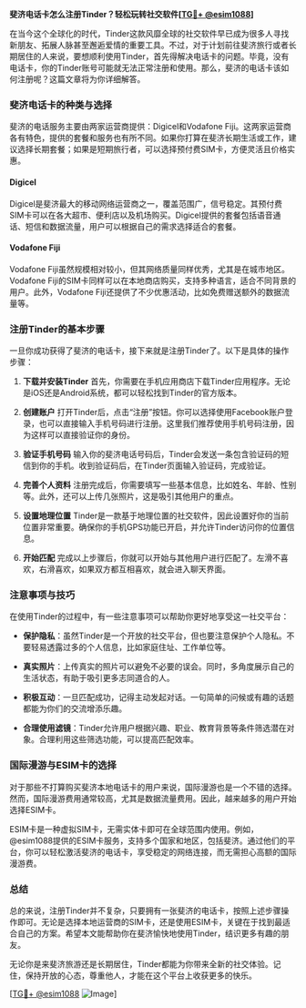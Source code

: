 **斐济电话卡怎么注册Tinder？轻松玩转社交软件[[TG💪+ @esim1088](https://t.me/s/esim1088)]**

在当今这个全球化的时代，Tinder这款风靡全球的社交软件早已成为很多人寻找新朋友、拓展人脉甚至邂逅爱情的重要工具。不过，对于计划前往斐济旅行或者长期居住的人来说，要想顺利使用Tinder，首先得解决电话卡的问题。毕竟，没有电话卡，你的Tinder账号可能就无法正常注册和使用。那么，斐济的电话卡该如何注册呢？这篇文章将为你详细解答。

### 斐济电话卡的种类与选择

斐济的电话服务主要由两家运营商提供：Digicel和Vodafone Fiji。这两家运营商各有特色，提供的套餐和服务也有所不同。如果你打算在斐济长期生活或工作，建议选择长期套餐；如果是短期旅行者，可以选择预付费SIM卡，方便灵活且价格实惠。

#### Digicel
Digicel是斐济最大的移动网络运营商之一，覆盖范围广，信号稳定。其预付费SIM卡可以在各大超市、便利店以及机场购买。Digicel提供的套餐包括语音通话、短信和数据流量，用户可以根据自己的需求选择适合的套餐。

#### Vodafone Fiji
Vodafone Fiji虽然规模相对较小，但其网络质量同样优秀，尤其是在城市地区。Vodafone Fiji的SIM卡同样可以在本地商店购买，支持多种语言，适合不同背景的用户。此外，Vodafone Fiji还提供了不少优惠活动，比如免费赠送额外的数据流量等。

### 注册Tinder的基本步骤

一旦你成功获得了斐济的电话卡，接下来就是注册Tinder了。以下是具体的操作步骤：

1. **下载并安装Tinder**
   首先，你需要在手机应用商店下载Tinder应用程序。无论是iOS还是Android系统，都可以轻松找到Tinder的官方版本。

2. **创建账户**
   打开Tinder后，点击“注册”按钮。你可以选择使用Facebook账户登录，也可以直接输入手机号码进行注册。这里我们推荐使用手机号码注册，因为这样可以直接验证你的身份。

3. **验证手机号码**
   输入你的斐济电话号码后，Tinder会发送一条包含验证码的短信到你的手机。收到验证码后，在Tinder页面输入验证码，完成验证。

4. **完善个人资料**
   注册完成后，你需要填写一些基本信息，比如姓名、年龄、性别等。此外，还可以上传几张照片，这是吸引其他用户的重点。

5. **设置地理位置**
   Tinder是一款基于地理位置的社交软件，因此设置好你的当前位置非常重要。确保你的手机GPS功能已开启，并允许Tinder访问你的位置信息。

6. **开始匹配**
   完成以上步骤后，你就可以开始与其他用户进行匹配了。左滑不喜欢，右滑喜欢，如果双方都互相喜欢，就会进入聊天界面。

### 注意事项与技巧

在使用Tinder的过程中，有一些注意事项可以帮助你更好地享受这一社交平台：

- **保护隐私**：虽然Tinder是一个开放的社交平台，但也要注意保护个人隐私。不要轻易透露过多的个人信息，比如家庭住址、工作单位等。
  
- **真实照片**：上传真实的照片可以避免不必要的误会。同时，多角度展示自己的生活状态，有助于吸引更多志同道合的人。

- **积极互动**：一旦匹配成功，记得主动发起对话。一句简单的问候或有趣的话题都能为你们的交流增添乐趣。

- **合理使用滤镜**：Tinder允许用户根据兴趣、职业、教育背景等条件筛选潜在对象。合理利用这些筛选功能，可以提高匹配效率。

### 国际漫游与ESIM卡的选择

对于那些不打算购买斐济本地电话卡的用户来说，国际漫游也是一个不错的选择。然而，国际漫游费用通常较高，尤其是数据流量费用。因此，越来越多的用户开始选择ESIM卡。

ESIM卡是一种虚拟SIM卡，无需实体卡即可在全球范围内使用。例如，@esim1088提供的ESIM卡服务，支持多个国家和地区，包括斐济。通过他们的平台，你可以轻松激活斐济的电话卡，享受稳定的网络连接，而无需担心高额的国际漫游费。

### 总结

总的来说，注册Tinder并不复杂，只要拥有一张斐济的电话卡，按照上述步骤操作即可。无论是选择本地运营商的SIM卡，还是使用ESIM卡，关键在于找到最适合自己的方案。希望本文能帮助你在斐济愉快地使用Tinder，结识更多有趣的朋友。

无论你是来斐济旅游还是长期居住，Tinder都能为你带来全新的社交体验。记住，保持开放的心态，尊重他人，才能在这个平台上收获更多的快乐。

[[TG💪+ @esim1088](https://t.me/s/esim1088) ![Image](https://i.postimg.cc/4NQfJmqS/Snipaste-2025-05-13-00-14-12.png)]